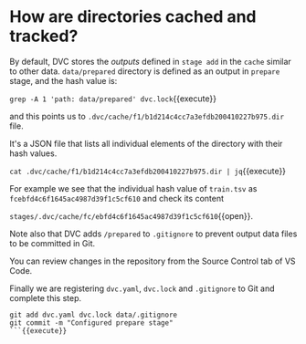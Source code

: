 # How are directories cached and tracked?

By default, DVC stores the _outputs_ defined in `stage add` in the `cache`
similar to other data. `data/prepared` directory is defined as an output in
`prepare` stage, and the hash value is:

`grep -A 1 'path: data/prepared' dvc.lock`{{execute}}

and this points us to `.dvc/cache/f1/b1d214c4cc7a3efdb200410227b975.dir` file.

It's a JSON file that lists all individual elements of the directory with
their hash values.

`cat .dvc/cache/f1/b1d214c4cc7a3efdb200410227b975.dir | jq`{{execute}}

For example we see that the individual hash value of `train.tsv` as
`fcebfd4c6f1645ac4987d39f1c5cf610` and check its content

`stages/.dvc/cache/fc/ebfd4c6f1645ac4987d39f1c5cf610`{{open}}.

Note also that DVC adds `/prepared` to `.gitignore` to prevent output data
files to be committed in Git.

You can review changes in the repository from the Source Control tab of VS Code.

Finally we are registering `dvc.yaml`, `dvc.lock` and `.gitignore` to Git and
complete this step.

```
git add dvc.yaml dvc.lock data/.gitignore
git commit -m "Configured prepare stage"
```{{execute}}
